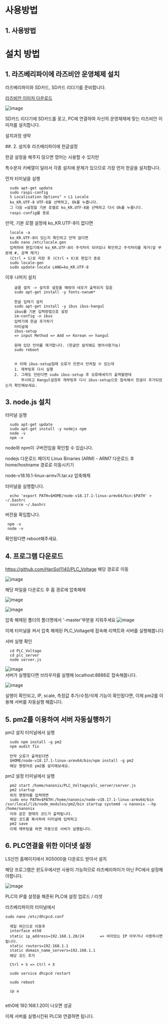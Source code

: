 # 사용방법

##  1. 사용방법
  


# 설치 방법
## 1. 라즈베리파이에 라즈비안 운영체제 설치

라즈베리파이와 SD카드, SD카드 리더기를 준비합니다.

<a href="https://www.raspberrypi.com/software/">라즈비안 이미저 다운로드</a>

![image](https://github.com/HanSol1140/PLC_Voltage/assets/121269266/ea83d3af-177a-4a4b-9e2f-bb45b7276d37)

SD카드 리더기에 SD카드를 꽂고, PC에 연결하여 자신의 운영체제에 맞는 라즈비안 이미저를 설치합니다.

설치과정 생략

##. 2. 설치후 라즈베리파이에 한글설정

한글 설정을 해주지 않으면 영어는 사용할 수 있지만

특수문자 키배열이 달라서 각종 설치에 문제가 있으므로 가장 먼저 한글을 설치합니다.

먼저 터미널을 실행
```
  sudo apt-get update
  sudo raspi-config
  5 Localisation Options" > L1 Locale
  ko_KR.UTF-8 UTF-8을 선택하고, Ok를 누릅니다.
  그 다음 =설정할 기본 로캘로 ko_KR.UTF-8을 선택하고 다시 Ok를 누릅니다.
  raspi-config를 종료
```

만약, 기본 로캘 설정에 ko_KR.UTF-8이 없다면
```
  locale -a
  ko_KR.UTF-8이 있는지 확인하고 만약 없다면
  sudo nano /etc/locale.gen
  입력하여 편집기에서 ko_KR.UTF-8이 주석처리 되어있나 확인하고 주석처리를 제거(앞 부분에 #, 공백 제거)
  (Ctrl + S)로 저장 후 (Ctrl + X)로 편집기 종료
  sudo locale-gen
  sudo update-locale LANG=ko_KR.UTF-8
```

이후 나머지 설치
```
    글꼴 설치 -> 설치후 설정을 해줘야 네모가 출력되지 않음
    sudo apt-get install -y fonts-nanum*

    한글 입력기 설치
    sudo apt-get install -y ibus ibus-hangul
    ibus를 기본 입력방법으로 설정
    im-config -n ibus
    입력기에 한글 추가하기
    터미널에
    ibus-setup
    => input Method => Add => Korean => hangul
    
    원래 있던 언어를 제거합니다. (한글만 설치해도 영어사용가능)
    sudo reboot


    ※ 이때 ibus-setup일때 오류가 뜨면서 안켜질 수 있는데
    1. 재부팅후 다시 실행
    2. 그래도 안된다면 sudo ibus-setup 후 오류메세지가 출력될텐데
       무시하고 Hangul설정후 재부팅후 다시 ibus-setup으로 접속해서 한글이 추가되었는지 확인해보세요.
```
## 3. node.js 설치
터미널 실행
```
  sudo apt-get update
  sudo apt-get install -y nodejs npm
  node -v
  npm -v
```

node와 npm이 구버전임을 확인할 수 있습니다.

nodejs 다운로드 페이지 Linux Binaries (ARM) - ARM7 다운로드 후 home/hostname 경로로 이동시키기

node-v18.16.1-linux-armv7l.tar.xz 압축해제

터미널을 실행합니다.
```
  echo 'export PATH=$HOME/node-v18.17.1-linux-armv64/bin:$PATH' > ~/.bashrc
  source ~/.bashrc
```
버전을 확입합니다.
```
 npm -v
 node -v
```
확인됬다면 reboot해주세요.


## 4. 프로그램 다운로드
  <a href="https://github.com/HanSol1140/PLC_Voltage">https://github.com/HanSol1140/PLC_Voltage</a>
  해당 경로로 이동

  ![image](https://github.com/HanSol1140/PLC_Voltage/assets/121269266/b1c5aa36-5653-4ba8-ad90-8555e2b8fd8e)

  해당 파일을 다운로드 후 홈 경로에 압축해제

  ![image](https://github.com/HanSol1140/PLC_Voltage/assets/121269266/3a6c32a7-3e35-4d33-b45d-5d542a1fa4ce)

  
  ![image](https://github.com/HanSol1140/PLC_Voltage/assets/121269266/84e9f9f9-d70a-4751-b054-63bb2707cdc3)

  압축 해제된 폴더의 폴더명에서 '-master'부분을 지워주세요
  ![image](https://github.com/HanSol1140/PLC_Voltage/assets/121269266/f9c881f0-6bf7-4608-8cf8-25645a0670c8)


  이제 터미널을 켜서 압축 해제된 PLC_Voltage에 접속해 리액트와 서버를 실행해봅니다
  
  서버 실행 확인
  ```
    cd PLC_Voltage
    cd plc_server
    node server.js
  ```


  ![image](https://github.com/HanSol1140/PLC_Voltage/assets/121269266/af7fa0a2-d4af-4d8c-88b7-0368e733d189)
  <br>
  서버가 실행됬다면 브라우저를 실행해 localhost:8888로 접속해봅니다.
  <br>
  
  ![image](https://github.com/HanSol1140/PLC_Voltage/assets/121269266/9aa6c40b-a2cd-477f-92ed-92bfbacc5f4b)

  실행이 확인되고, IP, scale, 측정값 추가/수정/삭제 기능이 확인됬다면, 이제 pm2를 이용해 서버를 자동실행 해줍니다.

## 5. pm2를 이용하여 서버 자동실행하기

pm2 설치
터미널에서 실행
```
  sudo npm install -g pm2
  npm audit fix

  만약 오류가 출력된다면
  $HOME/node-v18.17.1-linux-armv64/bin/npm install -g pm2
  해당 명령어로 pm2를 설치해보세요.  
```
pm2 설정
터미널에서 실행
```
  pm2 start /home/nanonix/PLC_Voltage/plc_server/server.js
  pm2 startup
  위의 명령어를 입력하면
  sudo env PATH=$PATH:/home/nanonix/node-v18.17.1-linux-armv64/bin /sur/local/lib/node_modules/pm2/bin startup systemd -u nanonix --hp /home/nanonix
  이와 같은 형태의 코드가 출력됩니다.
  해당 코드를 복사하여 터미널에 입력하고
  pm2 save
  이제 재부팅을 하면 자동으로 서버가 실행됩니다.
```

## 6. PLC연결을 위한 이더넷 설정
LS산전 홈페이지에서 XG5000을 다운로드 받아서 설치

해당 프로그램은 윈도우에서만 사용이 가능하므로 라즈베리파이가 아닌 PC에서 설정해야합니다.

![image](https://github.com/HanSol1140/PLC_Voltage/assets/121269266/68378fb2-78a8-4610-9a27-390f69e1fd41)

PLC의 IP를 설정을 해준뒤 PLC에 설정 업로드 / 리셋

라즈베리파이의 터미널에서
```
sudo nano /etc/dhcpcd.conf

  제일 하단으로 이동후 
  interface eth0
  static ip_address=192.168.1.20/24       => 비어있는 IP 아무거나 사용하시면 됩니다.
  static routers=192.168.1.1
  static domain_name_servers=192.168.1.1
  해당 코드 추가

  Ctrl + S => Ctrl + X

  sudo service dhcpcd restart
  
  sudo reboot
  
  ip a
  
```
eth0에 192:168.1.20이 나오면 성공

이제 서버를 실행시킨뒤 PLC와 연결하면 됩니다.






<!--

# 설치방법 LS산전 XGB시리즈 PLC

P01 / P02같은 address를 주면

해당 좌표에서 값을 읽어서 읽거나 쓰면 됨,



XBM-DN32H
XBF-AH04A

<설정방법>
<PC>
LAN선으로 PLC와 노트북을 연결
시작 - 네트워크 연결 보기 - 이더넷 - 속성 인터넷프로토콜 버전4(TCP/IPv4)
다음 ip 주소사용 => 192.168.1.15(자유)


LS산전에서 XG5000 프로그램 다운로드

LAN선으로 연결 후 프로젝트 - PLC로부터열기 - 접속옵션설정 - 이더넷 모듈 - 설정 - ip찾기 - 확인 - 접속

좌측에 네트워크 구성 - 기본 네트워크 - LSPLC (B0S1 내장 FEnet) - 우클릭 - 열기

드라이버 설정 - 모드버스 설정

상단 메뉴 온라인 - 쓰기 / 온라인 - 리셋

이후 server.js에서 서버를 접속하면 접속됨


<계산>

먼저 D910에 들어온 전압을 읽어서 프로그램에서 아날로그값으로 변환시켜서 D1000번에 쓰기

D620값을 읽어서 프로그램에서 아날로그값으로 계산하여 디지털로 변환시켜 D1400에 표시

1400번은 620의 값을 읽어서 표시되기때문에 변환이 불가능함

그래서 나오는 볼트값을 1400번에서 받은후 라즈베리파이(프로그램)에서 변환후 1500번으로 써줘야함


1. 910번에 값을 읽느다
2. 값이 변한다면 1000번에 910 * scale의 값을 쓰기
3. 1400번의 전압을 읽어서 변환
4. 1500번에 변환한 값을 넣기

